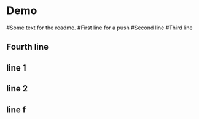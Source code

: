 # Demo
#Some text for the readme.
#First line for a push
#Second line
#Third line
## Fourth line 
## line 1
## line 2
## line f